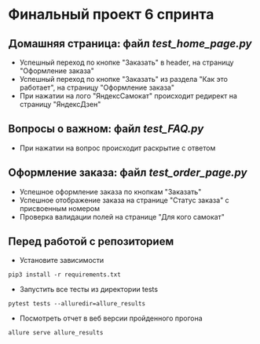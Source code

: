 # Финальный проект 6 спринта

## Домашняя страница: файл ***test_home_page.py***
* Успешный переход по кнопке "Заказать" в header, на страницу "Оформление заказа"
* Успешный переход по кнопке "Заказать" из раздела "Как это работает", на страницу "Оформление заказа"
* При нажатии на лого "ЯндексСамокат" происходит редирект на страницу "ЯндексДзен"


## Вопросы о важном: файл ***test_FAQ.py***
* При нажатии на вопрос происходит раскрытие с ответом 


## Оформление заказа: файл ***test_order_page.py***
* Успешное оформление заказа по кнопкам "Заказать"
* Успешное отображение заказа на странице "Статус заказа" с присвоенным номером
* Проверка валидации полей на странице "Для кого самокат"

## Перед работой с репозиторием
* Установите зависимости
``` shell
pip3 install -r requirements.txt
```
* Запустить все тесты из директории tests
```shell
pytest tests --alluredir=allure_results
```
* Посмотреть отчет в веб версии пройденного прогона
``` shell
allure serve allure_results
```
 